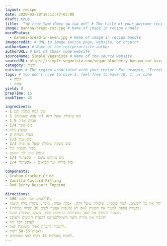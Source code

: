 ```yaml
---
layout: recipe
date: 2020-03-28T16:11:47+03:00
draft: true    
title:  "לחם בננה עם שיבולת שועל ופירות יער" # The title of your awesome recipe
image: banana-bread-cut.jpg # Name of image in recipe bundle
morePhotos: 
  - banana-bread-in-oven.jpg # Name of image in recipe bundle
imagecredit: # URL to image source page, website, or creator
authorName: # Name of the recipe/article author
authorURL: # URL of their home website
sourceName: Simple Veganista # Name of the source website
sourceURL: https://simple-veganista.com/vegan-blueberry-banana-oat-bread/ 
category: קינוח
cuisine: # The region associated with your recipe. For example, "French", Mediterranean", or "American".
tags: # You don't have to have 3, feel free to have 10, 1, or none
  - קינוח
  - אפיה 
yield: 8
prepTime: 15
cookTime: 45

ingredients:
- 1 כוס קמח כוסמין לבן
- 1 כוס שיבולת שועל דקה (או עבה שנטחנה)
- 1.5 אבקת אפיה
- 1/4 כוס סוכר
- קמצוץ מלח
- 3 בננות בשלות
- 1/3 כוס שמן
- 1/3 כוס משקה שיבולת שועל או סויה 
- כפית תמצית וניל
- קינמון טחון לפי הטעם
- 1/4 כוס צו׳קלט ציפס - אופציונלי
- 1/4 כוס פירות יער קפואים - אופציונלי

components:
- Graham Cracker Crust
- Vanilla Custard Filling
- Red Berry Dessert Topping

directions:
- לחמם תנור לחום 180˚C.
- בקערה לערבב יחד את כל היבשים. קמח כוסמין, שיבולת שועל דקה, אבקת אפיה, סוכר, טיפלה מלח וקינמון.
- בקערה נוספת למעוך את הבננות (אם לא נמעכות אפשר לשים 30 שניות במיקרו).
- לבננות להוסיף את שאר המצרכים הרטובים שמן, משקה שיבולת שועל.
- להוסיף את פירות היער והצ׳וקלטצ׳יפס לקערת היבשים ולערבב
- לערבב הכל יחד
- להעביר לתבנית אפיה משומנת קצת.
- לאפות 50-55 דקות.
- לחכות בסבלנות 15 דקות לפני שחותכים.
---
```


